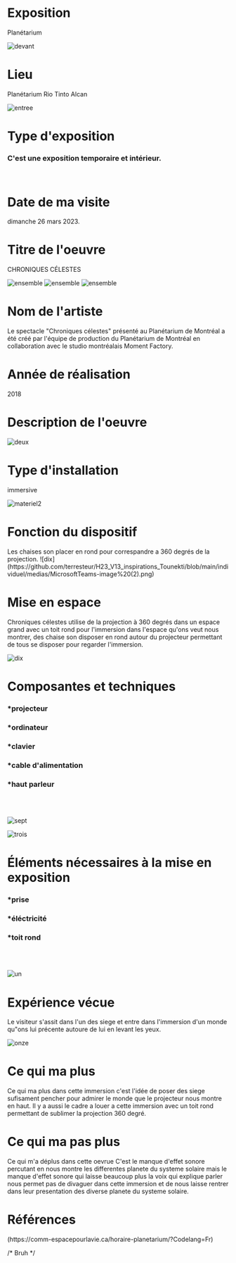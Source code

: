 <h1>Exposition</h1>

Planétarium

![devant](https://github.com/terresteur/H23_V13_inspirations_Tounekti/blob/main/individuel/medias/devant.png)


<h1>Lieu</h1>

Planétarium Rio Tinto Alcan

![entree](https://github.com/terresteur/H23_V13_inspirations_Tounekti/blob/main/individuel/medias/entree.png)

<h1>Type d'exposition</h1>

<h3>C'est une exposition temporaire et intérieur.</h3>
</br>

<h1>Date de ma visite</h1>

dimanche 26 mars 2023.

<h1>Titre de l'oeuvre</h1>

CHRONIQUES CÉLESTES

![ensemble](https://github.com/terresteur/H23_V13_inspirations_Tounekti/blob/main/individuel/medias/mise_en_lieu1.png)
![ensemble](https://github.com/terresteur/H23_V13_inspirations_Tounekti/blob/main/individuel/medias/mise_en_lieu2.png)
![ensemble](https://github.com/terresteur/H23_V13_inspirations_Tounekti/blob/main/individuel/medias/mise_en_lieu3.png)

<h1>Nom de l'artiste</h1>


Le spectacle "Chroniques célestes" présenté au Planétarium de Montréal a été créé par l'équipe de production du Planétarium de Montréal en collaboration avec le studio montréalais Moment Factory.

<h1>Année de réalisation	</h1>

2018

<h1>Description de l'oeuvre</h1>


![deux]()

<h1>Type d'installation</h1>

immersive



![materiel2](https://github.com/terresteur/H23_V13_inspirations_Tounekti/blob/main/individuel/medias/MicrosoftTeams-image%20(1).png)

<h1>Fonction du dispositif</h1> 
Les chaises son placer en rond pour correspandre a 360 degrés de la projection.
![dix](https://github.com/terresteur/H23_V13_inspirations_Tounekti/blob/main/individuel/medias/MicrosoftTeams-image%20(2).png)
<h1>Mise en espace</h1>

Chroniques célestes utilise de la projection à 360 degrés dans un espace grand avec un toit rond pour l'immersion dans l'espace qu'ons veut nous montrer, des chaise son disposer en rond autour du projecteur permettant de tous se disposer pour regarder l'immersion.

![dix](https://github.com/terresteur/H23_V13_inspirations_Tounekti/blob/main/individuel/medias/MicrosoftTeams-image.png)

<h1>Composantes et techniques</h1>

<h3>*projecteur</h3>

<h3>*ordinateur</h3>

<h3>*clavier</h3>

<h3>*cable d'alimentation</h3>

<h3>*haut parleur</h3>
</br>
</br>

![sept](https://github.com/terresteur/H23_V13_inspirations_Tounekti/blob/main/individuel/medias/materiel1.png)

![trois](https://github.com/terresteur/H23_V13_inspirations_Tounekti/blob/main/individuel/medias/materiel3.png)

<h1>Éléments nécessaires à la mise en exposition</h1>

<h3>*prise</h3>

<h3>*éléctricité</h3>

<h3>*toit rond</h3>
</br>
</br>

![un](https://github.com/terresteur/H23_V13_inspirations_Tounekti/blob/main/individuel/medias/materiel4.png)

<h1>Expérience vécue</h1>

Le visiteur s'assit dans l'un des siege et entre dans l'immersion d'un monde qu"ons lui précente autoure de lui en levant les yeux.

![onze](https://github.com/terresteur/H23_V13_inspirations_Tounekti/blob/main/individuel/medias/MicrosoftTeams-image%20(3).png)

<h1>Ce qui ma plus</h1>

Ce qui ma plus dans cette immersion c'est l'idée de poser des siege sufisament pencher pour admirer le monde que le projecteur nous montre en haut. Il y a aussi le cadre a louer a cette immersion avec un toit rond permettant de sublimer la projection 360 degré.

<h1>Ce qui ma pas plus</h1>

Ce qui m'a déplus dans cette oevrue C'est le manque d'effet sonore percutant en nous montre les differentes planete du systeme solaire mais le manque d'effet sonore qui laisse beaucoup plus la voix qui explique parler nous permet pas de divaguer dans cette immersion et de nous laisse rentrer dans leur presentation des diverse planete du systeme solaire.


<h1>Références</h1>
(https://comm-espacepourlavie.ca/horaire-planetarium/?Codelang=Fr)

/* Bruh */
